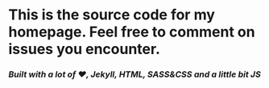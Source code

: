 # This is the source code for my homepage. Feel free to comment on issues you encounter.

### _Built with a lot of :heart:, Jekyll, HTML, SASS&CSS and a little bit JS_
